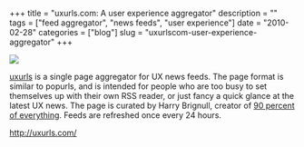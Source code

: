 +++
title = "uxurls.com: A user experience aggregator"
description = ""
tags = ["feed aggregator", "news feeds", "user experience"]
date = "2010-02-28"
categories = ["blog"]
slug = "uxurlscom-user-experience-aggregator"
+++



  <div class="notebook-screenshot"><a href="http://uxurls.com/"><img src="//media.konigi.com/bluga/wt4b8a8e29cf45b_large_1.jpg"/></a></div><p><a href="http://uxurls.com/">uxurls</a> is a single page aggregator for UX news feeds. The page format is similar to popurls, and is intended for people who are too busy to set themselves up with their own RSS reader, or just fancy a quick glance at the latest UX news. The page is curated by Harry Brignull, creator of <a href="http://www.90percentofeverything.com/">90 percent of everything</a>. Feeds are refreshed once every 24 hours.</p>

    
  <a href="http://uxurls.com/">http://uxurls.com/</a>
